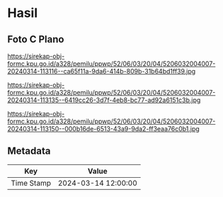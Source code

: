 # Hasil

## Foto C Plano

https://sirekap-obj-formc.kpu.go.id/a328/pemilu/ppwp/52/06/03/20/04/5206032004007-20240314-113116--ca65f11a-9da6-414b-809b-31b64bd1ff39.jpg

https://sirekap-obj-formc.kpu.go.id/a328/pemilu/ppwp/52/06/03/20/04/5206032004007-20240314-113135--6419cc26-3d7f-4eb8-bc77-ad92a6151c3b.jpg

https://sirekap-obj-formc.kpu.go.id/a328/pemilu/ppwp/52/06/03/20/04/5206032004007-20240314-113150--000b16de-6513-43a9-9da2-ff3eaa76c0b1.jpg


## Metadata

| Key        | Value               |
| ---------- | ------------------- |
| Time Stamp | 2024-03-14 12:00:00 |



